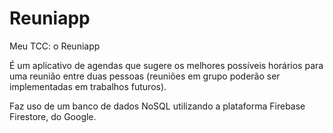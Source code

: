 # Reuniapp
Meu TCC: o Reuniapp

É um aplicativo de agendas que sugere os melhores possíveis horários para uma reunião entre duas pessoas (reuniões em grupo poderão ser implementadas em trabalhos futuros).

Faz uso de um banco de dados NoSQL utilizando a plataforma Firebase Firestore, do Google.
